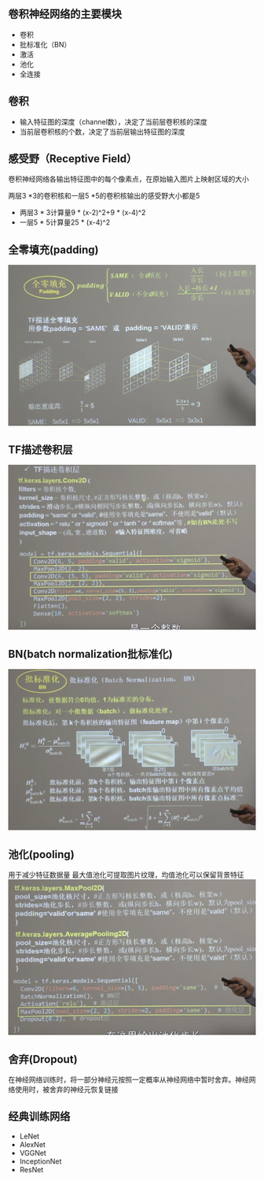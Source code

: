 ## 卷积神经网络的主要模块
- 卷积
- 批标准化（BN）
- 激活
- 池化
- 全连接

## 卷积
- 输入特征图的深度（channel数），决定了当前层卷积核的深度
- 当前层卷积核的个数，决定了当前层输出特征图的深度

## 感受野（Receptive Field）
卷积神经网络各输出特征图中的每个像素点，在原始输入图片上映射区域的大小

两层3 *3的卷积核和一层5 *5的卷积核输出的感受野大小都是5
- 两层3 * 3计算量9 * (x-2)^2+9 * (x-4)^2
- 一层5 * 5计算量25 * (x-4)^2

## 全零填充(padding)
![padding](../../../pictures/padding.png)

## TF描述卷积层
![conv2d](../../../pictures/Conv2D.png)

## BN(batch normalization批标准化)
![BN](../../../pictures/BN.png)
## 池化(pooling)
用于减少特征数据量
最大值池化可提取图片纹理，均值池化可以保留背景特征
![padding](../../../pictures/池化.png)
## 舍弃(Dropout)
在神经网络训练时，将一部分神经元按照一定概率从神经网络中暂时舍弃。神经网络使用时，被舍弃的神经元恢复链接

## 经典训练网络
- LeNet
- AlexNet
- VGGNet
- InceptionNet
- ResNet
